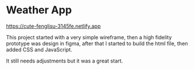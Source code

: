 <h1>Weather App</h1>

https://cute-fenglisu-3145fe.netlify.app

This project started with a very simple wireframe, then a high fidelity prototype was design in figma, after that I started to build the html file, then added CSS and JavaScript.

It still needs adjustments but it was a great start.
